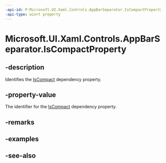 ```yaml
---
-api-id: P:Microsoft.UI.Xaml.Controls.AppBarSeparator.IsCompactProperty
-api-type: winrt property
---
```


<!-- Property syntax
public Windows.UI.Xaml.DependencyProperty IsCompactProperty { get; }
-->

# Microsoft.UI.Xaml.Controls.AppBarSeparator.IsCompactProperty

## -description
Identifies the [IsCompact](appbarseparator_iscompact.md) dependency property.

## -property-value
The identifier for the [IsCompact](appbarseparator_iscompact.md) dependency property.

## -remarks

## -examples

## -see-also
